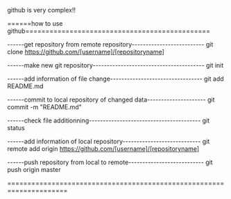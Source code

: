 github is very complex!!

======how to use github==============================================

------get repository from remote repository--------------------------
git clone https://github.com/[username]/[repositoryname]

------make new git repository----------------------------------------
git init

------add information of file change---------------------------------
git add README.md

------commit to local repository of changed data---------------------
git commit -m "README.md"

------check file additionning----------------------------------------
git status

------add information of local repository----------------------------
git remote add origin https://github.com/[username]/[repositoryname]

------push repository from local to remote---------------------------
git push origin master

=====================================================================
